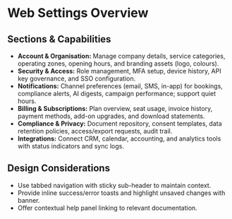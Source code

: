 # Web Settings Overview

## Sections & Capabilities
- **Account & Organisation:** Manage company details, service categories, operating zones, opening hours, and branding assets (logo, colours).
- **Security & Access:** Role management, MFA setup, device history, API key governance, and SSO configuration.
- **Notifications:** Channel preferences (email, SMS, in-app) for bookings, compliance alerts, AI digests, campaign performance; support quiet hours.
- **Billing & Subscriptions:** Plan overview, seat usage, invoice history, payment methods, add-on upgrades, and download statements.
- **Compliance & Privacy:** Document repository, consent templates, data retention policies, access/export requests, audit trail.
- **Integrations:** Connect CRM, calendar, accounting, and analytics tools with status indicators and sync logs.

## Design Considerations
- Use tabbed navigation with sticky sub-header to maintain context.
- Provide inline success/error toasts and highlight unsaved changes with banner.
- Offer contextual help panel linking to relevant documentation.
